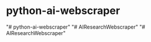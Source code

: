 # python-ai-webscraper
"# python-ai-webscraper" 
"# AIResearchWebscraper" 
"# AIResearchWebscraper" 
